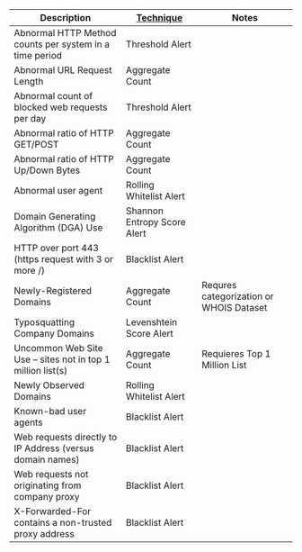 | Description                                                | [Technique](/Detection-Techniques.md) | Notes                                   |
| ---------------------------------------------------------- | ------------------------------------------------------ | --------------------------------------- |
| Abnormal HTTP Method counts per system in a time period    | Threshold Alert                                        |                                         |
| Abnormal URL Request Length                                | Aggregate Count                                        |                                         |
| Abnormal count of blocked web requests per day             | Threshold Alert                                        |                                         |
| Abnormal ratio of HTTP GET/POST                            | Aggregate Count                                        |                                         |
| Abnormal ratio of HTTP Up/Down Bytes                       | Aggregate Count                                        |                                         |
| Abnormal user agent                                        | Rolling Whitelist Alert                                |                                         |
| Domain Generating Algorithm (DGA) Use                      | Shannon Entropy Score Alert                            |                                         |
| HTTP over port 443 (https request with 3 or more /)        | Blacklist Alert                                        |                                         |
| Newly-Registered Domains                                   | Aggregate Count                                        | Requres categorization or WHOIS Dataset |
| Typosquatting Company Domains                              | Levenshtein Score Alert                                |                                         |
| Uncommon Web Site Use – sites not in top 1 million list(s) | Aggregate Count                                        | Requieres Top 1 Million List            |
| Newly Observed Domains                                     | Rolling Whitelist Alert                                |                                         |
| Known-bad user agents                                      | Blacklist Alert                                        |                                         |
| Web requests directly to IP Address (versus domain names)  | Blacklist Alert                                        |                                         |
| Web requests not originating from company proxy            | Blacklist Alert                                        |                                         |
| X-Forwarded-For contains a non-trusted proxy address       | Blacklist Alert                                        |                                         |
